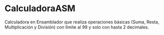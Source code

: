 # CalculadoraASM
Calculadora en Ensamblador que realiza operaciones básicas (Suma, Resta, Multiplicación y División) con límite al 99 y solo con hasta 2 decimales.
